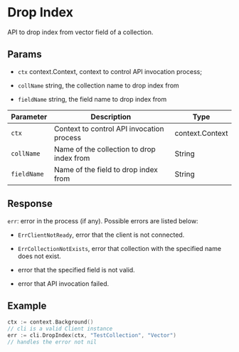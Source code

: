 # Drop Index 

API to drop index from vector field of a collection.

## Params

- `ctx` context.Context, context to control API invocation process;

- `collName` string, the collection name to drop index from

- `fieldName` string, the field name to drop index from

| Parameter    | Description                                                  | Type                     |
| ------------ | ------------------------------------------------------------ | ------------------------ |
| `ctx`        | Context to control API invocation process                    | context.Context          |
| `collName`   | Name of the collection to drop index from                    | String                   |
| `fieldName`  | Name of the field to drop index from                         | String                   |


## Response

`err`: error in the process (if any). Possible errors are listed below:

  - `ErrClientNotReady`, error that the client is not connected.

  - `ErrCollectionNotExists`, error that collection with the specified name does not exist.

  - error that the specified field is not valid.
    
  - error that API invocation failed.


## Example

```go
ctx := context.Background()
// cli is a valid Client instance
err := cli.DropIndex(ctx, "TestCollection", "Vector")
// handles the error not nil
```
